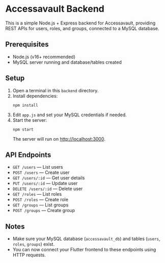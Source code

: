 # Accessavault Backend

This is a simple Node.js + Express backend for Accessavault, providing REST APIs for users, roles, and groups, connected to a MySQL database.

## Prerequisites
- Node.js (v16+ recommended)
- MySQL server running and database/tables created

## Setup
1. Open a terminal in this `backend` directory.
2. Install dependencies:
   ```
   npm install
   ```
3. Edit `app.js` and set your MySQL credentials if needed.
4. Start the server:
   ```
   npm start
   ```
   The server will run on [http://localhost:3000](http://localhost:3000).

## API Endpoints
- `GET /users` — List users
- `POST /users` — Create user
- `GET /users/:id` — Get user details
- `PUT /users/:id` — Update user
- `DELETE /users/:id` — Delete user
- `GET /roles` — List roles
- `POST /roles` — Create role
- `GET /groups` — List groups
- `POST /groups` — Create group

## Notes
- Make sure your MySQL database (`accessavault_db`) and tables (`users`, `roles`, `groups`) exist.
- You can now connect your Flutter frontend to these endpoints using HTTP requests.